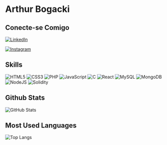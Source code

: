 
#  Arthur Bogacki
## Conecte-se Comigo
[![LinkedIn](https://img.shields.io/badge/LinkedIn-512D7B?style=for-the-badge&logo=linkedin&logoColor=white)](https://www.linkedin.com/in/arthur-bogacki-061771236/) 

[![Instagram](https://img.shields.io/badge/-Instagram-512D7B?style=for-the-badge&logo=instagram&logoColor=white)](https://www.instagram.com/arthur_bogacki/)

## Skills
![HTML5](https://img.shields.io/badge/HTML5-512D7B?style=for-the-badge&logo=html5&logoColor=white)
![CSS3](https://img.shields.io/badge/CSS3-512D7B?style=for-the-badge&logo=css3&logoColor=white)
![PHP](https://img.shields.io/badge/PHP-512D7B?style=for-the-badge&logo=php&logoColor=white)
![JavaScript](https://img.shields.io/badge/JavaScript-512D7B?style=for-the-badge&logo=javascript&logoColor=white)
![C](https://img.shields.io/badge/C-512D7B?style=for-the-badge&logo=c&logoColor=white)
![React](https://img.shields.io/badge/React-512D7B?style=for-the-badge&logo=react&logoColor=61DAFB)
![MySQL](https://img.shields.io/badge/MySQL-512D7B?style=for-the-badge&logo=mysql&logoColor=white)
![MongoDB](https://img.shields.io/badge/MongoDB-512D7B.svg?style=for-the-badge&logo=mongodb&logoColor=white)
![NodeJS](https://img.shields.io/badge/node.js-512D7B?style=for-the-badge&logo=node.js&logoColor=white)
![Solidity](https://img.shields.io/badge/solidity-512D7B?style=for-the-badge&logo=solidity&logoColor=white)




## Github Stats
![GitHub Stats](https://github-readme-stats.vercel.app/api?username=ThurarBogacki&theme=transparent&bg_color=512D7B&border_color=512D7B&show_icons=true&icon_color=30A3DC&title_color=000106&text_color=FFF)

## Most Used Languages
![Top Langs](https://github-readme-stats-git-masterrstaa-rickstaa.vercel.app/api/top-langs/?username=ThurarBogacki&bg_color=512D7B&border_color=30A3DC&title_color=000106&text_color=FFF)

